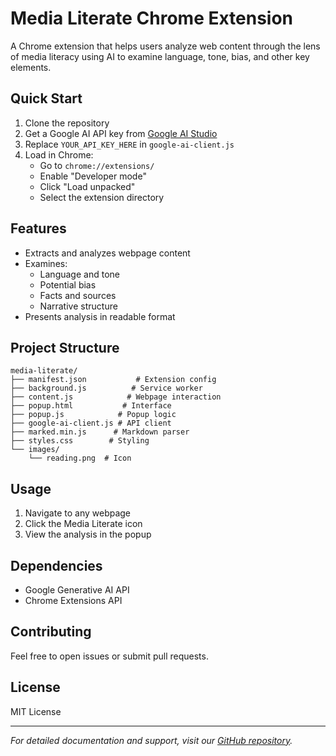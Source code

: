 # Media Literate Chrome Extension

A Chrome extension that helps users analyze web content through the lens of media literacy using AI to examine language, tone, bias, and other key elements.

## Quick Start

1. Clone the repository
2. Get a Google AI API key from [Google AI Studio](https://makersuite.google.com/app/apikey)
3. Replace `YOUR_API_KEY_HERE` in `google-ai-client.js`
4. Load in Chrome:
   - Go to `chrome://extensions/`
   - Enable "Developer mode"
   - Click "Load unpacked"
   - Select the extension directory

## Features

- Extracts and analyzes webpage content
- Examines:
  - Language and tone
  - Potential bias
  - Facts and sources
  - Narrative structure
- Presents analysis in readable format

## Project Structure

```
media-literate/
├── manifest.json           # Extension config
├── background.js          # Service worker
├── content.js            # Webpage interaction
├── popup.html           # Interface
├── popup.js            # Popup logic
├── google-ai-client.js # API client
├── marked.min.js      # Markdown parser
├── styles.css        # Styling
└── images/
    └── reading.png  # Icon
```

## Usage

1. Navigate to any webpage
2. Click the Media Literate icon
3. View the analysis in the popup

## Dependencies

- Google Generative AI API
- Chrome Extensions API

## Contributing

Feel free to open issues or submit pull requests.

## License

MIT License

---

*For detailed documentation and support, visit our [GitHub repository](https://github.com/yourusername/media-literate).*
